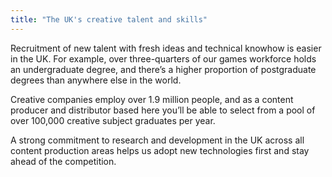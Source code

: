 ```yaml
---
title: "The UK's creative talent and skills"
---
```

Recruitment of new talent with fresh ideas and technical knowhow is easier in the UK. For example, over three-quarters of our games workforce holds an undergraduate degree, and there’s a higher proportion of postgraduate degrees than anywhere else in the world. 

Creative companies employ over 1.9 million people, and as a content producer and distributor based here you’ll be able to select from a pool of over 100,000 creative subject graduates per year.

A strong commitment to research and development in the UK across all content production areas helps us adopt new technologies first and stay ahead of the competition.
